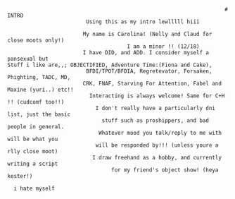                                                                          # INTRO
                             Using this as my intro lewlllll hiii

                            My name is Carolina! (Nelly and Claud for close moots only!)
                                          I am a minor !! (12/18)
                            I have DID, and ADD. I consider myself a pansexual but                                                                                                                        Stuff i like are,,; OBJECTIFIED, Adventure Time:(Fiona and Cake),
                             BFDI/TPOT/BFDIA, Regretevator, Forsaken, Phighting, TADC, MD, 
                            CRK, FNAF, Starving For Attention, Fabel and Maxine (yuri..) etc!!
                              Interacting is always welcome! Same for C+H !! (cudcomf too!!)
                                I don't really have a particularly dni list, just the basic
                                  stuff such as proshippers, and bad people in general.
                                 Whatever mood you talk/reply to me with will be what you
                                will be responded by!!! (unless youre a rlly close moot)
                               I draw freehand as a hobby, and currently writing a script
                                     for my friend's object show! (heya kester!)

      i hate myself

